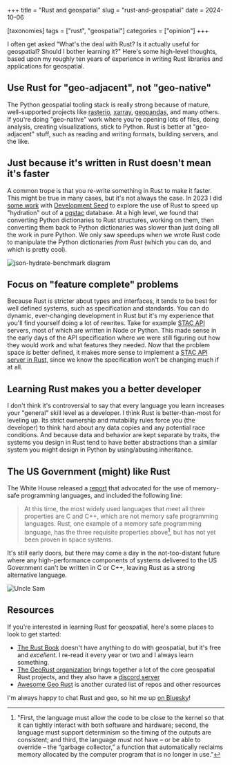 +++
title = "Rust and geospatial"
slug = "rust-and-geospatial"
date = 2024-10-06

[taxonomies]
tags = ["rust", "geospatial"]
categories = ["opinion"]
+++

I often get asked "What's the deal with Rust? Is it actually useful for geospatial? Should I bother learning it?"
Here's some high-level thoughts, based upon my roughly ten years of experience in writing Rust libraries and applications for geospatial.

## Use Rust for "geo-adjacent", not "geo-native"

The Python geospatial tooling stack is really strong because of mature, well-supported projects like [rasterio](https://rasterio.readthedocs.io), [xarray](https://docs.xarray.dev), [geopandas](https://geopandas.org), and many others.
If you're doing "geo-native" work where you're opening lots of files, doing analysis, creating visualizations, stick to Python.
Rust is better at "geo-adjacent" stuff, such as reading and writing formats, building servers, and the like.

## Just because it's written in Rust doesn't mean it's faster

A common trope is that you re-write something in Rust to make it faster.
This might be true in many cases, but it's not always the case.
In 2023 I did [some work](https://github.com/gadomski/json-hydrate-benchmark) with [Development Seed](https://developmentseed.org/) to explore the use of Rust to speed up "hydration" out of a [pgstac](https://github.com/stac-utils/pgstac) database.
At a high level, we found that converting Python dictionaries to Rust structures, working on them, then converting them back to Python dictionaries was slower than just doing all the work in pure Python.
We only saw speedups when we wrote Rust code to manipulate the Python dictionaries _from Rust_ (which you can do, and which is pretty cool).

![json-hydrate-benchmark diagram](/img/json-hydrate-benchmark.png)

## Focus on "feature complete" problems

Because Rust is stricter about types and interfaces, it tends to be best for well defined systems, such as specification and standards.
You can do dynamic, ever-changing development in Rust but it's my experience that you'll find yourself doing a lot of rewrites.
Take for example [STAC API](https://github.com/radiantearth/stac-api-spec) servers, most of which are written in Node or Python.
This made sense in the early days of the API specification where we were still figuring out how they would work and what features they needed.
Now that the problem space is better defined, it makes more sense to implement a [STAC API server in Rust](https://github.com/stac-utils/stac-rs/blob/main/server/README.md), since we know the specification won't be changing much if at all.

## Learning Rust makes you a better developer

I don't think it's controversial to say that every language you learn increases your "general" skill level as a developer.
I think Rust is better-than-most for leveling up.
Its strict ownership and mutability rules force you (the developer) to think hard about any data copies and any potential race conditions.
And because data and behavior are kept separate by traits, the systems you design in Rust tend to have better abstractions than a similar system you might design in Python by using/abusing inheritance.

## The US Government (might) like Rust

The White House released a [report](https://www.whitehouse.gov/wp-content/uploads/2024/02/Final-ONCD-Technical-Report.pdf) that advocated for the use of memory-safe programming languages, and included the following line:

> At this time, the most widely used languages that meet all three properties are C and
> C++, which are not memory safe programming languages. Rust, one example of a memory safe
> programming language, has the three requisite properties above[^1], but has not yet been proven in
> space systems.

It's still early doors, but there may come a day in the not-too-distant future where any high-performance components of systems delivered to the US Government can't be written in C or C++, leaving Rust as a strong alternative language.

![Uncle Sam](/img/uncle-sam.jpg)

## Resources

If you're interested in learning Rust for geospatial, here's some places to look to get started:

- [The Rust Book](https://doc.rust-lang.org/book/) doesn't have anything to do with geospatial, but it's free and _excellent_. I re-read it every year or two and I always learn something.
- [The GeoRust organization](https://georust.org/) brings together a lot of the core geospatial Rust projects, and they also have a [discord server](https://discord.com/channels/598002550221963289)
- [Awesome Geo Rust](https://github.com/pka/awesome-georust) is another curated list of repos and other resources

I'm always happy to chat Rust and geo, so hit me up [on Bluesky](https://bsky.app/profile/gadom.ski)!

[^1]: "First, the language must allow the code to be close to the kernel so that it can tightly interact with both software and hardware; second, the
language must support determinism so the timing of the outputs are consistent; and third, the
language must not have – or be able to override – the “garbage collector,” a function that
automatically reclaims memory allocated by the computer program that is no longer in use."